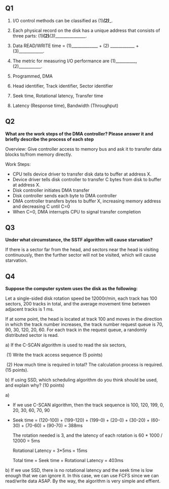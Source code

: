## Q1

1. I/O control methods can be classified as (1)_________(2)__________.
2. Each physical record on the disk has a unique address that consists of three parts: (1)______________(2)_______________(3)________________.
3. Data READ/WRITE time = (1)_____________ + (2) ____________ +(3)____________.
4. The metric for measuring I/O performance are (1)__________,(2)___________.

1. Programmed, DMA
2. Head identifier, Track identifier, Sector identifier
3. Seek time, Rotational latency, Transfer time
4. Latency (Response time), Bandwidth (Throughput)

## Q2

**What are the work steps of the DMA controller? Please answer it and briefly describe the process of each step**

Overview: Give controller access to memory bus and ask it to transfer data blocks to/from memory directly.

Work Steps:

- CPU tells device driver to transfer disk data to buffer at address X.
- Device driver tells disk controller to transfer C bytes from disk to buffer at address X.
- Disk controller initiates DMA transfer
- Disk controller sends each byte to DMA controller
- DMA controller transfers bytes to buffer X, increasing memory address and decreasing C until C=0
- When C=0, DMA interrupts CPU to signal transfer completion

## Q3

**Under what circumstance, the SSTF algorithm will cause starvation?**

If there is a sector far from the head, and sectors near the head is visiting continuously, then the further sector will not be visited, which will cause starvation.

## Q4

**Suppose the computer system uses the disk as the following:**

Let a single-sided disk rotation speed be 12000r/min, each track has 100 sectors, 200 tracks in total, and the average movement time between adjacent tracks is 1 ms.

If at some point, the head is located at track 100 and moves in the direction in which the track number increases, the track number request queue is 70, 90, 30, 120, 20, 60. For each track in the request queue, a randomly distributed sector is read.

a) If the C-SCAN algorithm is used to read the six sectors,

​    (1) Write the track access sequence (5 points)

​    (2) How much time is required in total? The calculation process is required. (15 points).

b) If using SSD, which scheduling algorithm do you think should be used, and explain   why? (10 points)

a)

- If we use C-SCAN algorithm, then the track sequence is 100, 120, 199, 0, 20, 30, 60, 70, 90

- Seek time = (120-100) + (199-120) + (199-0) + (20-0) + (30-20) + (60-30) + (70-60) + (90-70) = 388ms

  The rotation needed is 3, and the latency of each rotation is 60 * 1000 / 12000 = 5ms

  Rotational Latency = 3*5ms = 15ms

  Total time = Seek time + Rotational Latency = 403ms

b) If we use SSD, there is no rotational latency and the seek time is low enough that we can ignore it. In this case, we can use FCFS since we can read/write data ASAP. By the way, the algorithm is very simple and effient.